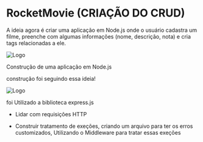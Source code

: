 
# RocketMovie (CRIAÇÃO DO CRUD)

A ideia agora é criar uma aplicação em Node.js onde o usuário cadastra um filme, preenche com algumas informações (nome, descrição, nota) e cria tags relacionadas a ele.


![Logo](https://efficient-sloth-d85.notion.site/image/https%3A%2F%2Fs3-us-west-2.amazonaws.com%2Fsecure.notion-static.com%2F37f55645-bc5d-4666-8b5c-d2fba08ef73b%2FUntitled.png?table=block&id=cbf9ad4e-2f3b-4867-aace-2cedba55bc1e&spaceId=08f749ff-d06d-49a8-a488-9846e081b224&width=2000&userId=&cache=v2)

Construção de uma aplicação em Node.js 

construção foi seguindo essa ideia!

![Logo](https://storage.googleapis.com/golden-wind/explorer/description-assets/nivel-08/organizando-estrutura.png)

foi Utilizado a biblioteca express.js

 - Lidar com requisições HTTP

 - Construir tratamento de exeções, criando um arquivo para ter os erros customizados, Utilizando o Middleware para tratar essas exeções





 

